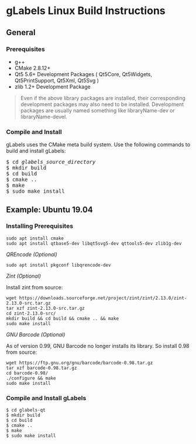 gLabels Linux Build Instructions
================================

## General
### Prerequisites

- g++
- CMake 2.8.12+
- Qt5 5.6+ Development Packages ( Qt5Core, Qt5Widgets, Qt5PrintSupport, Qt5Xml, Qt5Svg )
- zlib 1.2+ Development Package

> Even if the above library packages are installed, their corresponding development packages
> may also need to be installed.  Development packages are usually named something like
> libraryName-dev or libraryName-devel.

### Compile and Install

gLabels uses the CMake meta build system.  Use the following commands to build and install gLabels:

<pre>
$ cd <i>glabels_source_directory</i>
$ mkdir build
$ cd build
$ cmake ..
$ make
$ sudo make install
</pre>

## Example: Ubuntu 19.04

### Installing Prerequisites
```
sudo apt install cmake
sudo apt install qtbase5-dev libqt5svg5-dev qttools5-dev zlib1g-dev
```
_QREncode (Optional)_
```
sudo apt install pkgconf libqrencode-dev
```
_Zint (Optional)_

Install zint from source:
```
wget https://downloads.sourceforge.net/project/zint/zint/2.13.0/zint-2.13.0-src.tar.gz
tar xzf zint-2.13.0-src.tar.gz
cd zint-2.13.0-src/
mkdir build && cd build && cmake .. && make
sudo make install
```
_GNU Barcode (Optional)_

As of version 0.99, GNU Barcode no longer installs its library.  So install 0.98 from source:
```
wget https://ftp.gnu.org/gnu/barcode/barcode-0.98.tar.gz
tar xzf barcode-0.98.tar.gz
cd barcode-0.98/
./configure && make
sudo make install
```
### Compile and Install gLabels

```
$ cd glabels-qt
$ mkdir build
$ cd build
$ cmake ..
$ make
$ sudo make install
```
